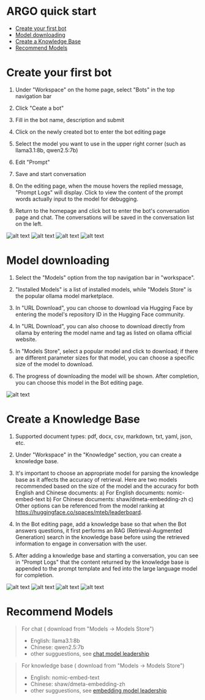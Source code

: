 # ARGO quick start
- [Create your first bot](#create-your-first-bot)
- [Model downloading](#model-downloading)
- [Create a Knowledge Base](#create-a-knowledge-base)
- [Recommend Models](#recommend-models)

# Create your first bot

1. Under "Workspace" on the home page, select "Bots" in the top navigation bar

2. Click "Ceate a bot"

3. Fill in the bot name, description and submit

4. Click on the newly created bot to enter the bot editing page

5. Select the model you want to use in the upper right corner (such as llama3.1:8b, qwen2.5:7b)

6. Edit "Prompt"

7. Save and start conversation

8. On the editing page, when the mouse hovers the replied message, "Prompt Logs" will display. Click to view the content of the prompt words actually input to the model for debugging.

9. Return to the homepage and click bot to enter the bot's conversation page and chat. The conversations will be saved in the conversation list on the left.

![alt text](images/image.png)
![alt text](images/image-1.png)
![alt text](images/image-2.png)
![alt text](images/image-3.png)


# Model downloading
1. Select the "Models" option from the top navigation bar in "workspace".

2. "Installed Models" is a list of installed models, while "Models Store" is the popular ollama model marketplace.

3. In "URL Download", you can choose to download via Hugging Face by entering the model's repository ID in the Hugging Face community.

4. In "URL Download", you can also choose to download directly from ollama by entering the model name and tag as listed on ollama official website.

5. In "Models Store", select a popular model and click to download; if there are different parameter sizes for that model, you can choose a specific size of the model to download.

6. The progress of downloading the model will be shown. After completion, you can choose this model in the Bot editing page.

![alt text](images/image-4.png)


# Create a Knowledge Base
1. Supported document types: pdf, docx, csv, markdown, txt, yaml, json, etc.

2. Under "Workspace" in the "Knowledge" section, you can create a knowledge base.

3. It's important to choose an appropriate model for parsing the knowledge base as it affects the accuracy of retrieval. Here are two models recommended based on the size of the model and the accuracy for both English and Chinese documents:
a) For English documents: nomic-embed-text
b) For Chinese documents: shaw/dmeta-embedding-zh
c) Other options can be referenced from the model ranking at https://huggingface.co/spaces/mteb/leaderboard.

4. In the Bot editing page, add a knowledge base so that when the Bot answers questions, it first performs an RAG (Retrieval-Augmented Generation) search in the knowledge base before using the retrieved information to engage in conversation with the user.

5. After adding a knowledge base and starting a conversation, you can see in "Prompt Logs" that the content returned by the knowledge base is appended to the prompt template and fed into the large language model for completion.

![alt text](images/image-5.png)
![alt text](images/image-6.png)
![alt text](images/image-7.png)
![alt text](images/image-8.png)


# Recommend Models
> For chat ( download from "Models -> Models Store")
> - English: llama3.1:8b
> - Chinese: qwen2.5:7b
> - other sugguestions, see [chat model leadership](https://huggingface.co/spaces/lmarena-ai/chatbot-arena-leaderboard)

> For knowledge base ( download from "Models -> Models Store")
> - English: nomic-embed-text
> - Chinese: shaw/dmeta-embedding-zh
> - other sugguestions, see [embedding model leadership](https://huggingface.co/spaces/mteb/leaderboard)
